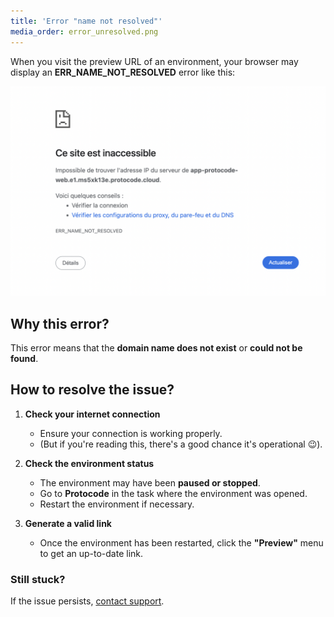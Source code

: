 ```yaml
---
title: 'Error "name not resolved"'
media_order: error_unresolved.png
---
```


When you visit the preview URL of an environment, your browser may display an **ERR_NAME_NOT_RESOLVED** error like this:

![error_unresolved](error_unresolved.png?style=max-width:35rem;)

## Why this error?

This error means that the **domain name does not exist** or **could not be found**.

## How to resolve the issue?

1. **Check your internet connection**  
   - Ensure your connection is working properly.  
   - (But if you're reading this, there's a good chance it's operational 😉).

2. **Check the environment status**  
   - The environment may have been **paused or stopped**.  
   - Go to **Protocode** in the task where the environment was opened.  
   - Restart the environment if necessary.

3. **Generate a valid link**  
   - Once the environment has been restarted, click the **"Preview"** menu to get an up-to-date link.

### Still stuck?

If the issue persists, [contact support](/resources-and-support/contact-support).